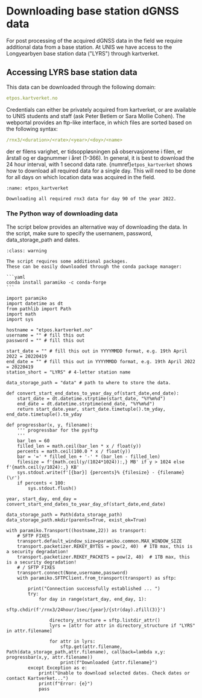 # Downloading base station dGNSS data

For post processing of the acquired dGNSS data in the field we require additional data from a base station.
At UNIS we have access to the Longyearbyen base station data ("LYRS") through kartverket.

## Accessing LYRS base station data

This data can be downloaded through the following domain:

```yaml
etpos.kartverket.no
```

Credentials can either be privately acquired from kartverket, or are available to UNIS students and staff (ask Peter Betlem or Sara Mollie Cohen).
The webportal provides an ftp-like interface, in which files are sorted based on the following syntax:

```yaml
/rnx3/<duration>/<rate>/<year>/<doy>/<name>
```

der <duration> er filens varighet, <rate> er tidsoppløsningen på observasjonene i filen, <year> er årstall og <doy> er dagnummer i året (1-366).
In general, it is best to download the 24 hour interval, with 1 second data rate.
{numref}`etpos_kartverket` shows how to download all required data for a single day.
This will need to be done for all days on which location data was acquired in the field.

```{figure} assets/etpos_kartverket.gif
:name: etpos_kartverket

Downloading all required rnx3 data for day 90 of the year 2022.
```

### The Python way of downloading data

The script below provides an alternative way of downloading the data.
In the script, make sure to specify the usernanem, password, data_storage_path and dates.

````{admonition} Required packages
:class: warning

The script requires some additional packages.
These can be easily downloaded through the conda package manager:

```yaml
conda install paramiko -c conda-forge
```

````

```python3
import paramiko
import datetime as dt
from pathlib import Path
import math
import sys

hostname = "etpos.kartverket.no"
username = "" # fill this out
password = "" # fill this out

start_date = "" # fill this out in YYYYMMDD format, e.g. 19th April 2022 = 20220419
end_date = "" # fill this out in YYYYMMDD format, e.g. 19th April 2022 = 20220419
station_short = "LYRS" # 4-letter station name

data_storage_path = "data" # path to where to store the data.

def convert_start_end_dates_to_year_day_of(start_date,end_date):
    start_date = dt.datetime.strptime(start_date, "%Y%m%d")
    end_date = dt.datetime.strptime(end_date, "%Y%m%d")
    return start_date.year, start_date.timetuple().tm_yday, end_date.timetuple().tm_yday

def progressbar(x, y, filename):
    ''' progressbar for the pysftp
    '''
    bar_len = 60
    filled_len = math.ceil(bar_len * x / float(y))
    percents = math.ceil(100.0 * x / float(y))
    bar = '=' * filled_len + '-' * (bar_len - filled_len)
    filesize = f'{math.ceil(y/(1024*1024)):,} MB' if y > 1024 else f'{math.ceil(y/1024):,} KB'
    sys.stdout.write(f'[{bar}] {percents}% {filesize} - {filename}(\r')
    if percents < 100:
        sys.stdout.flush()

year, start_day, end_day =  convert_start_end_dates_to_year_day_of(start_date,end_date)

data_storage_path = Path(data_storage_path)
data_storage_path.mkdir(parents=True, exist_ok=True)

with paramiko.Transport((hostname,22)) as transport:
    # SFTP FIXES
    transport.default_window_size=paramiko.common.MAX_WINDOW_SIZE
    transport.packetizer.REKEY_BYTES = pow(2, 40)  # 1TB max, this is a security degradation!
    transport.packetizer.REKEY_PACKETS = pow(2, 40)  # 1TB max, this is a security degradation!
    # / SFTP FIXES
    transport.connect(None,username,password)
    with paramiko.SFTPClient.from_transport(transport) as sftp:

        print("Connection successfully established ... ")
        try:
            for day in range(start_day, end_day, 1):
                sftp.chdir(f'/rnx3/24hour/1sec/{year}/{str(day).zfill(3)}')

                directory_structure = sftp.listdir_attr()
                lyrs = [attr for attr in directory_structure if "LYRS" in attr.filename]

                for attr in lyrs:
                    sftp.get(attr.filename, Path(data_storage_path,attr.filename), callback=lambda x,y: progressbar(x,y, attr.filename))
                    print(f"Downloaded {attr.filename}")
        except Exception as e:
            print("Unable to download selected dates. Check dates or contact Kartverket...")
            print(f"Error: {e}")
            pass

```
